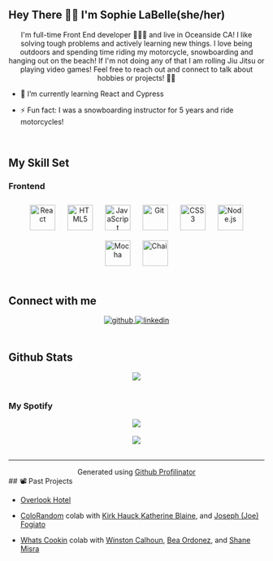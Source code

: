 
## Hey There 🤚🏼 I'm Sophie LaBelle(she/her)  
<div align="center">I'm full-time Front End developer 👩🏻‍💻 and live in Oceanside CA! I like solving tough problems and actively learning new things. I love being outdoors and spending time riding my motorcycle, snowboarding and hanging out on the beach! If I'm not doing any of that I am rolling Jiu Jitsu or playing video games! Feel free to reach out and connect to talk about hobbies or projects! 🤘🏼</div>  
  

- 🌱 I’m currently learning React and Cypress  
  

- ⚡ Fun fact: I was a snowboarding instructor for 5 years and ride motorcycles!  
  

<br/>  


## My Skill Set  


### Frontend  
<div align="center">  
<a href="https://reactjs.org/" target="_blank"><img style="margin: 10px" src="https://profilinator.rishav.dev/skills-assets/react-original-wordmark.svg" alt="React" height="50" /></a>  
<a href="https://en.wikipedia.org/wiki/HTML5" target="_blank"><img style="margin: 10px" src="https://profilinator.rishav.dev/skills-assets/html5-original-wordmark.svg" alt="HTML5" height="50" /></a>  
<a href="https://www.javascript.com/" target="_blank"><img style="margin: 10px" src="https://profilinator.rishav.dev/skills-assets/javascript-original.svg" alt="JavaScript" height="50" /></a>  
<a href="https://github.com/" target="_blank"><img style="margin: 10px" src="https://profilinator.rishav.dev/skills-assets/git-scm-icon.svg" alt="Git" height="50" /></a>  
<a href="https://www.w3schools.com/css/" target="_blank"><img style="margin: 10px" src="https://profilinator.rishav.dev/skills-assets/css3-original-wordmark.svg" alt="CSS3" height="50" /></a>  
<a href="https://nodejs.org/" target="_blank"><img style="margin: 10px" src="https://profilinator.rishav.dev/skills-assets/nodejs-original-wordmark.svg" alt="Node.js" height="50" /></a>  
<a href="https://mochajs.org/" target="_blank"><img style="margin: 10px" src="https://profilinator.rishav.dev/skills-assets/mocha.png" alt="Mocha" height="50" /></a>  
<a href="https://www.chaijs.com/" target="_blank"><img style="margin: 10px" src="https://profilinator.rishav.dev/skills-assets/chai.png" alt="Chai" height="50" /></a>  
</div>  

<br/>  


## Connect with me  
<div align="center">
<a href="https://github.com/sophielabe" target="_blank">
<img src=https://img.shields.io/badge/github-%2324292e.svg?&style=for-the-badge&logo=github&logoColor=white alt=github style="margin-bottom: 5px;" />
</a>
<a href="https://www.linkedin.com/in/sophie-labelle/" target="_blank">
<img src=https://img.shields.io/badge/linkedin-%231E77B5.svg?&style=for-the-badge&logo=linkedin&logoColor=white alt=linkedin style="margin-bottom: 5px;" />
</a>  
</div>  
  

<br/>  


## Github Stats  
<div align="center"><img src="https://github-readme-stats.vercel.app/api?username=sophielabelle&show_icons=true&count_private=true&hide_border=true" align="center" /></div>  

<br/>  



### My Spotify  
<div align="center"><img src="https://spotify-github-profile.vercel.app/api/view?uid=sophie.r.labelle&cover_image=true&theme=default&show_offline=false&background_color=121212&interchange=false" /></div>  

<br/>  

<div align="center">
<img src="https://komarev.com/ghpvc/?username=sophielabelle&&style=flat-square" align="center" />
</div>  

<br />

----
<div align="center">Generated using <a href="https://profilinator.rishav.dev/" target="_blank">Github Profilinator</a></div>
## 📽️ Past Projects

- [Overlook Hotel](https://github.com/sophielabelle/overlook)

- [ColoRandom](https://github.com/sophielabelle/coloRandom) colab with [Kirk Hauck](https://github.com/kirkhauck),[Katherine Blaine](https://github.com/KatherineBlaine), and [Joseph (Joe) Fogiato](https://gist.github.com/jfogiato)

- [Whats Cookin](https://github.com/sophielabelle/whatsCookin) colab with [Winston Calhoun](https://github.com/WinstonCalhoun), [Bea Ordonez](https://github.com/bea-ordonez), and [Shane Misra](https://github.com/sdmisra)
